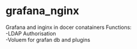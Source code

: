 # grafana_nginx
Grafana and inginx in docer conatainers
Functions:  
  -LDAP Authorisation  
  -Voluem for grafan db and plugins
